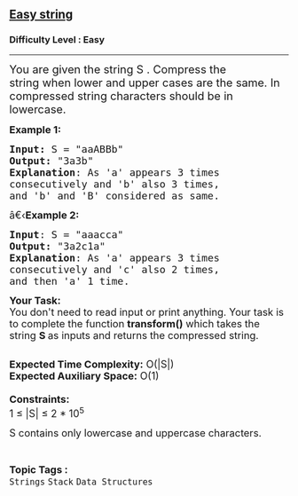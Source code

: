<h2><a href="https://practice.geeksforgeeks.org/problems/easy-string2212/1">Easy string</a></h2><h3>Difficulty Level : Easy</h3><hr><div class="problems_problem_content__Xm_eO"><p><span style="font-size:20px">You are given the string S . Compress the string&nbsp;when lower and upper cases are the same. In compressed string characters should be in lowercase.</span></p>

<p><span style="font-size:18px"><strong>Example 1:</strong></span></p>

<pre><span style="font-size:18px"><strong>Input: </strong>S = "aaABBb"
<strong>Output:</strong> "3a3b"
<strong>Explanation</strong>: As 'a' appears 3 times
consecutively and 'b' also 3 times,
and 'b' and 'B' considered as same. 
</span></pre>

<p><span style="font-size:18px">â€‹<strong>Example 2:</strong></span></p>

<pre><span style="font-size:18px"><strong>Input</strong>: S = "aaacca"
<strong>Output:</strong> "3a2c1a"
<strong>Explanation</strong>: As 'a' appears 3 times
consecutively and 'c' also 2 times,
and then 'a' 1 time.</span></pre>

<p><span style="font-size:18px"><strong>Your Task:&nbsp;&nbsp;</strong><br>
You don't need to read input or print anything. Your task is to complete the function&nbsp;<strong>transform()</strong>&nbsp;which takes the string <strong>S&nbsp;</strong>as inputs and returns the compressed string.</span></p>

<p><br>
<span style="font-size:18px"><strong>Expected Time Complexity:</strong>&nbsp;O(|S|)<br>
<strong>Expected Auxiliary Space:</strong>&nbsp;O(1)<br>
<br>
<strong>Constraints:</strong><br>
1 ≤ |S| ≤ 2 * 10<sup>5</sup></span></p>

<p><span style="font-size:18px">S contains only lowercase and uppercase characters.</span></p>
</div><br><p><span style=font-size:18px><strong>Topic Tags : </strong><br><code>Strings</code>&nbsp;<code>Stack</code>&nbsp;<code>Data Structures</code>&nbsp;